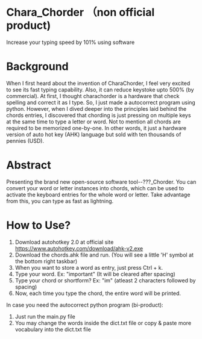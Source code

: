 # Chara_Chorder （non official product)
Increase your typing speed by 101% using software 

# Background
When I first heard about the invention of CharaChorder, I feel very excited to see its fast typing capability.
Also, it can reduce keystoke upto 500% (by commercial). At first, I thought charachorder is a hardware that check spelling and correct it as I type. So, I just made a autocorrect program using python. However, when I dived deeper into the principles laid behind the chords entries, I discovered that chording is just pressing on multiple keys at the same time to type a letter or word. Not to mention all chords are required to be memorized one-by-one. In other words, it just a hardware version of auto hot key (AHK) language but sold with ten thousands of pennies (USD). 

# Abstract
Presenting the brand new open-source software tool--???_Chorder. You can convert your word or letter instances into chords, which can be used to activate the keyboard entries for the whole word or letter. Take advantage from this, you can type as fast as lightning.

# How to Use?
1) Download autohotkey 2.0 at official site https://www.autohotkey.com/download/ahk-v2.exe
2) Download the chords.ahk file and run. (You will see a little 'H' symbol at the bottom right taskbar)
3) When you want to store a word as entry, just press Ctrl + k.
4) Type your word. Ex: "important" (It will be cleared after spacing)
5) Type your chord or shortform? Ex: "im" (atleast 2 characters followed by spacing)
6) Now, each time you type the chord, the entire word will be printed.


In case you need the autocorrect python program (bi-product):
1) Just run the main.py file
2) You may change the words inside the dict.txt file or copy & paste more vocabulary into the dict.txt file

